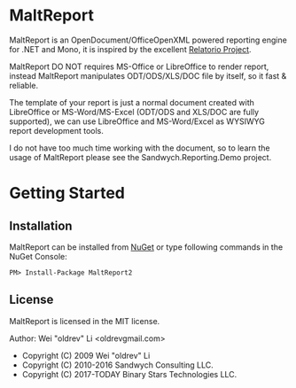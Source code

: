 # MaltReport

MaltReport is an OpenDocument/OfficeOpenXML powered reporting engine for .NET and Mono, it is inspired by the excellent [Relatorio Project](http://relatorio.openhex.org/).

MaltReport DO NOT requires MS-Office or LibreOffice to render report, instead MaltReport manipulates ODT/ODS/XLS/DOC file by itself, so it fast & reliable. 

The template of your report is just a normal document created with LibreOffice or MS-Word/MS-Excel (ODT/ODS and XLS/DOC are fully supported), 
we can use LibreOffice and MS-Word/Excel as WYSIWYG report development tools.

I do not have too much time working with the document, so to learn the usage of MaltReport please see the Sandwych.Reporting.Demo project.


# Getting Started

## Installation

MaltReport can be installed from [NuGet](https://www.nuget.org/packages/MaltReport2) or type following commands in the NuGet Console:

```
PM> Install-Package MaltReport2
```

## License

MaltReport is licensed in the MIT license.

Author: Wei "oldrev" Li <oldrev<at>gmail.com>

* Copyright (C) 2009 Wei "oldrev" Li
* Copyright (C) 2010-2016 Sandwych Consulting LLC.
* Copyright (C) 2017-TODAY Binary Stars Technologies LLC.

